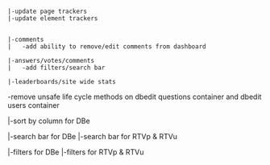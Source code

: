 
~~~~~~~~~~~~~~~~~~~~~~~~~

|-update page trackers
|-update element trackers

~~~~~~~~~~~~~~~~~~~~~~~~~
~~~~~~~~~~~~~~~~~~~~~~~~~

|-comments
|	-add ability to remove/edit comments from dashboard

|-answers/votes/comments
| 	-add filters/search bar

|-leaderboards/site wide stats

~~~~~~~~~~~~~~~~~~~~~~~~~

-remove unsafe life cycle methods on dbedit questions container and dbedit users container

|-sort by column for DBe

|-search bar for DBe
|-search bar for RTVp & RTVu

|-filters for DBe
|-filters for RTVp & RTVu

~~~~~~~~~~~~~~~~~~~~~~~~~
